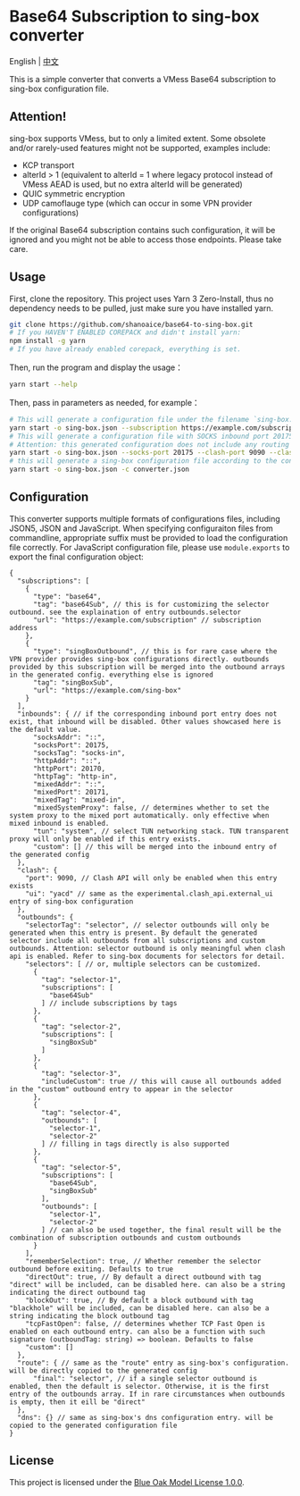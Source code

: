 # Base64 Subscription to sing-box converter

English | [中文](./README.zh.md)

This is a simple converter that converts a VMess Base64 subscription to sing-box configuration file.

## Attention!

sing-box supports VMess, but to only a limited extent. Some obsolete and/or rarely-used features might not be supported, examples include:

- KCP transport
- alterId > 1 (equivalent to alterId = 1 where legacy protocol instead of VMess AEAD is used, but no extra alterId will be generated)
- QUIC symmetric encryption
- UDP camoflauge type (which can occur in some VPN provider configurations)

If the original Base64 subscription contains such configuration, it will be ignored and you might not be able to access those endpoints. Please take care.

## Usage

First, clone the repository. This project uses Yarn 3 Zero-Install, thus no dependency needs to be pulled, just make sure you have installed yarn.

```sh
git clone https://github.com/shanoaice/base64-to-sing-box.git
# If you HAVEN'T ENABLED COREPACK and didn't install yarn:
npm install -g yarn
# If you have already enabled corepack, everything is set.
```

Then, run the program and display the usage：

```sh
yarn start --help
```

Then, pass in parameters as needed, for example：

```sh
# This will generate a configuration file under the filename `sing-box.json`, without any inbound. This is not usable for proxy purposes, users have to modify the generated configuration and add inbounds themselves.
yarn start -o sing-box.json --subscription https://example.com/subscription
# This will generate a configuration file with SOCKS inbound port 20175, clash API port 9090, clash UI assets under the `yacd` folder, selector outbound tag "selector", and will enable system-stack TUN transparent proxy. This will also set the default outbound to the selector.
# Attention: this generated configuration does not include any routing rules. Usere have to configure it manually, or you can use the configuration file. See the configuration section below.
yarn start -o sing-box.json --socks-port 20175 --clash-port 9090 --clash-ui yacd --selector-tag selector --tun system --subscription https://example.com/subscription
# this will generate a sing-box configuration file according to the converter configuration. please see the Configuration section below
yarn start -o sing-box.json -c converter.json
```

## Configuration

This converter supports multiple formats of configurations files, including JSON5, JSON and JavaScript. When specifying configuraiton files from commandline, appropriate suffix must be provided to load the configuration file correctly. For JavaScript configuration file, please use `module.exports` to export the final configuration object:

```jsonc
{
  "subscriptions": [
    {
      "type": "base64",
      "tag": "base64Sub", // this is for customizing the selector outbound. see the explaination of entry outbounds.selector
      "url": "https://example.com/subscription" // subscription address
    },
    {
      "type": "singBoxOutbound", // this is for rare case where the VPN provider provides sing-box configurations directly. outbounds provided by this subscription will be merged into the outbound arrays in the generated config. everything else is ignored
      "tag": "singBoxSub",
      "url": "https://example.com/sing-box"
    }
  ],
  "inbounds": { // if the corresponding inbound port entry does not exist, that inbound will be disabled. Other values showcased here is the default value.
      "socksAddr": "::",
      "socksPort": 20175,
      "socksTag": "socks-in",
      "httpAddr": "::",
      "httpPort": 20170,
      "httpTag": "http-in",
      "mixedAddr": "::",
      "mixedPort": 20171,
      "mixedTag": "mixed-in",
      "mixedSystemProxy": false, // determines whether to set the system proxy to the mixed port automatically. only effective when mixed inbound is enabled.
      "tun": "system", // select TUN networking stack. TUN transparent proxy will only be enabled if this entry exists.
      "custom": [] // this will be merged into the inbound entry of the generated config
  },
  "clash": {
    "port": 9090, // Clash API will only be enabled when this entry exists
    "ui": "yacd" // same as the experimental.clash_api.external_ui entry of sing-box configuration
  },
  "outbounds": {
    "selectorTag": "selector", // selector outbounds will only be generated when this entry is present. By default the generated selector include all outbounds from all subscriptions and custom outbounds. Attention: selector outbound is only meaningful when clash api is enabled. Refer to sing-box documents for selectors for detail.
    "selectors": [ // or, multiple selectors can be customized.
      {
        "tag": "selector-1",
        "subscriptions": [
          "base64Sub"
        ] // include subscriptions by tags
      },
      {
        "tag": "selector-2",
        "subscriptions": [
          "singBoxSub"
        ]
      },
      {
        "tag": "selector-3",
        "includeCustom": true // this will cause all outbounds added in the "custom" outbound entry to appear in the selector
      },
      {
        "tag": "selector-4",
        "outbounds": [
          "selector-1",
          "selector-2"
        ] // filling in tags directly is also supported
      },
      {
        "tag": "selector-5",
        "subscriptions": [
          "base64Sub",
          "singBoxSub"
        ],
        "outbounds": [
          "selector-1",
          "selector-2"
        ] // can also be used together, the final result will be the combination of subscription outbounds and custom outbounds
      }
    ],
    "rememberSelection": true, // Whether remember the selector outbound before exiting. Defaults to true
    "directOut": true, // By default a direct outbound with tag "direct" will be included, can be disabled here. can also be a string indicating the direct outbound tag
    "blockOut": true, // By default a block outbound with tag "blackhole" will be included, can be disabled here. can also be a string indicating the block outbound tag
    "tcpFastOpen": false, // determines whether TCP Fast Open is enabled on each outbound entry. can also be a function with such signature (outboundTag: string) => boolean. Defaults to false
    "custom": []
  },
  "route": { // same as the "route" entry as sing-box's configuration. will be directly copied to the generated config
      "final": "selector", // if a single selector outbound is enabled, then the default is selector. Otherwise, it is the first entry of the outbounds array. If in rare circumstances when outbounds is empty, then it eill be "direct"
  },
  "dns": {} // same as sing-box's dns configuration entry. will be copied to the generated configuration file
}
```

## License

This project is licensed under the [Blue Oak Model License 1.0.0](https://blueoakcouncil.org/license/1.0.0).

